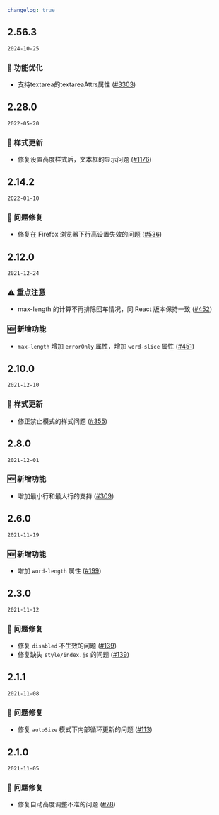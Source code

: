 ```yaml
changelog: true
```

## 2.56.3

`2024-10-25`

### 💎 功能优化

- 支持textarea的textareaAttrs属性 ([#3303](https://github.com/arco-design/arco-design-vue/pull/3303))


## 2.28.0

`2022-05-20`

### 💅 样式更新

- 修复设置高度样式后，文本框的显示问题 ([#1176](https://github.com/arco-design/arco-design-vue/pull/1176))


## 2.14.2

`2022-01-10`

### 🐛 问题修复

- 修复在 Firefox 浏览器下行高设置失效的问题 ([#536](https://github.com/arco-design/arco-design-vue/pull/536))


## 2.12.0

`2021-12-24`

### ⚠️ 重点注意

- max-length 的计算不再排除回车情况，同 React 版本保持一致 ([#452](https://github.com/arco-design/arco-design-vue/pull/452))

### 🆕 新增功能

- `max-length` 增加 `errorOnly` 属性，增加 `word-slice` 属性 ([#451](https://github.com/arco-design/arco-design-vue/pull/451))


## 2.10.0

`2021-12-10`

### 💅 样式更新

- 修正禁止模式的样式问题 ([#355](https://github.com/arco-design/arco-design-vue/pull/355))


## 2.8.0

`2021-12-01`

### 🆕 新增功能

- 增加最小行和最大行的支持 ([#309](https://github.com/arco-design/arco-design-vue/pull/309))


## 2.6.0

`2021-11-19`

### 🆕 新增功能

- 增加 `word-length` 属性 ([#199](https://github.com/arco-design/arco-design-vue/pull/199))


## 2.3.0

`2021-11-12`

### 🐛 问题修复

- 修复 `disabled` 不生效的问题 ([#139](https://github.com/arco-design/arco-design-vue/pull/139))
- 修复缺失 `style/index.js` 的问题 ([#139](https://github.com/arco-design/arco-design-vue/pull/139))


## 2.1.1

`2021-11-08`

### 🐛 问题修复

- 修复 `autoSize` 模式下内部循环更新的问题 ([#113](https://github.com/arco-design/arco-design-vue/pull/113))


## 2.1.0

`2021-11-05`

### 🐛 问题修复

- 修复自动高度调整不准的问题 ([#78](https://github.com/arco-design/arco-design-vue/pull/78))


